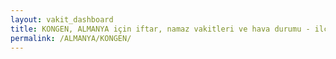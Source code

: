 ```yaml
---
layout: vakit_dashboard
title: KONGEN, ALMANYA için iftar, namaz vakitleri ve hava durumu - ilçe/eyalet seç
permalink: /ALMANYA/KONGEN/
---
```


<script type="text/javascript">
  var GLOBAL_COUNTRY = 'ALMANYA';
  var GLOBAL_CITY = 'KONGEN';
  var GLOBAL_STATE = '';
  var lat = 72;
  var lon = 21;
</script>
